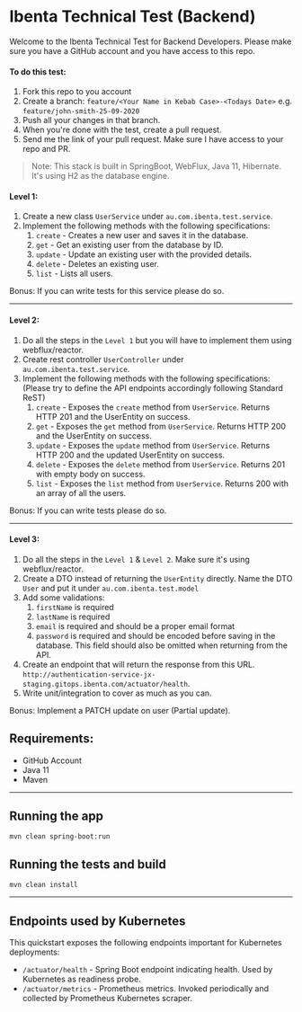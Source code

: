  # Ibenta Technical Test (Backend)

Welcome to the Ibenta Technical Test for Backend Developers. Please make sure you have a GitHub account and you have
access to this repo.

#### To do this test:
1. Fork this repo to you account
1. Create a branch: `feature/<Your Name in Kebab Case>-<Todays Date>` e.g. `feature/john-smith-25-09-2020`
1. Push all your changes in that branch.
1. When you're done with the test, create a pull request.
1. Send me the link of your pull request. Make sure I have access to your repo and PR.

> Note: This stack is built in SpringBoot, WebFlux, Java 11, Hibernate. It's using H2 as the database engine.

#### Level 1:
1. Create a new class `UserService` under `au.com.ibenta.test.service`.
1. Implement the following methods with the following specifications:
    1. `create` - Creates a new user and saves it in the database.
    1. `get` - Get an existing user from the database by ID.
    1. `update` - Update an existing user with the provided details.
    1. `delete` - Deletes an existing user.
    1. `list` - Lists all users.

Bonus: If you can write tests for this service please do so.

---
#### Level 2:    
1. Do all the steps in the `Level 1` but you will have to implement them using webflux/reactor.
1. Create rest controller `UserController` under `au.com.ibenta.test.service`.
1. Implement the following methods with the following specifications: (Please try to define the API endpoints accordingly following Standard ReST)
    1. `create` - Exposes the `create` method from `UserService`. Returns HTTP 201 and the UserEntity on success.
    1. `get` - Exposes the `get` method from `UserService`. Returns HTTP 200 and the UserEntity on success.
    1. `update` - Exposes the `update` method from `UserService`. Returns HTTP 200 and the updated UserEntity on success.
    1. `delete` - Exposes the `delete` method from `UserService`. Returns 201 with empty body on success.
    1. `list` - Exposes the `list` method from `UserService`. Returns 200 with an array of all the users.

Bonus: If you can write tests please do so.

---    
#### Level 3:
1. Do all the steps in the `Level 1` & `Level 2`. Make sure it's using webflux/reactor.
1. Create a DTO instead of returning the `UserEntity` directly. Name the DTO `User` and put it under `au.com.ibenta.test.model`
1. Add some validations:
    1. `firstName` is required
    1. `lastName` is required
    1. `email` is required and should be a proper email format
    1. `password` is required and should be encoded before saving in the database. This field should also be omitted when returning from the API.
1. Create an endpoint that will return the response from this URL. `http://authentication-service-jx-staging.gitops.ibenta.com/actuator/health`.
1. Write unit/integration to cover as much as you can.

Bonus: Implement a PATCH update on user (Partial update).

## Requirements:
- GitHub Account
- Java 11
- Maven
---
## Running the app
```
mvn clean spring-boot:run
```

## Running the tests and build
```
mvn clean install
```
---

## Endpoints used by Kubernetes

This quickstart exposes the following endpoints important for Kubernetes deployments:
- `/actuator/health` - Spring Boot endpoint indicating health. Used by Kubernetes as readiness probe.
- `/actuator/metrics` - Prometheus metrics. Invoked periodically and collected by Prometheus Kubernetes scraper.
